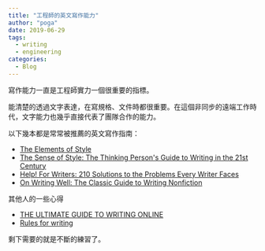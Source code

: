 ```yaml
---
title: "工程師的英文寫作能力"
author: "poga"
date: 2019-06-29
tags:
  - writing
  - engineering
categories:
  - Blog
---
```


寫作能力一直是工程師實力一個很重要的指標。

能清楚的透過文字表達，在寫規格、文件時都很重要。在這個非同步的遠端工作時代，文字能力也幾乎直接代表了團隊合作的能力。

<!--more-->

以下幾本都是常常被推薦的英文寫作指南：

* [The Elements of Style](https://www.amazon.com/Elements-Style-William-Strunk-Jr/dp/194564401X)
* [The Sense of Style: The Thinking Person's Guide to Writing in the 21st Century](https://www.amazon.com/Sense-Style-Thinking-Persons-Writing/dp/0143127799)
* [Help! For Writers: 210 Solutions to the Problems Every Writer Faces](https://www.amazon.com/Help-Writers-Solutions-Problems-Writer/dp/0316126705)
* [On Writing Well: The Classic Guide to Writing Nonfiction](https://www.amazon.com/Writing-Well-Classic-Guide-Nonfiction/dp/0060891548)


其他人的一些心得

* [THE ULTIMATE GUIDE TO WRITING ONLINE](https://www.perell.com/blog/the-ultimate-guide-to-writing-online)
* [Rules for writing](https://twitter.com/david_perell/status/1127348174404890625)


剩下需要的就是不斷的練習了。

